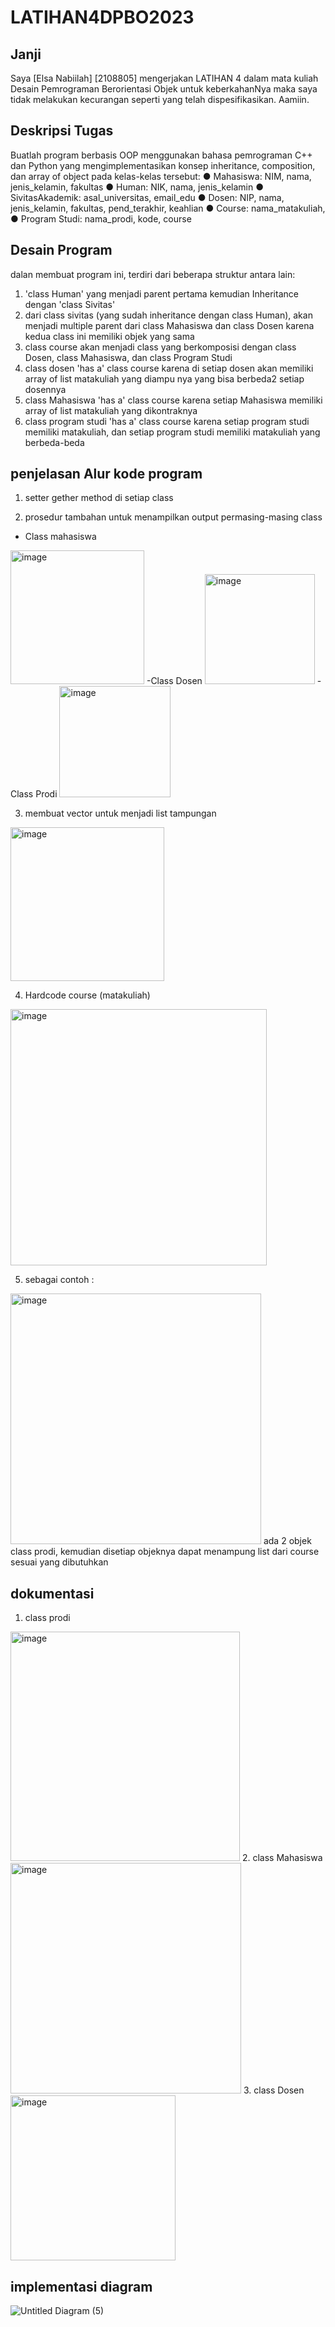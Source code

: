 # LATIHAN4DPBO2023
## Janji 
Saya [Elsa Nabiilah] [2108805] mengerjakan LATIHAN 4 dalam mata kuliah Desain Pemrograman Berorientasi Objek untuk keberkahanNya maka saya tidak melakukan kecurangan seperti yang telah dispesifikasikan. Aamiin.

## Deskripsi Tugas 
Buatlah program berbasis OOP menggunakan bahasa pemrograman C++ dan
Python yang mengimplementasikan konsep inheritance, composition, dan array of
object pada kelas-kelas tersebut:
● Mahasiswa: NIM, nama, jenis_kelamin, fakultas
● Human: NIK, nama, jenis_kelamin
● SivitasAkademik: asal_universitas, email_edu
● Dosen: NIP, nama, jenis_kelamin, fakultas, pend_terakhir, keahlian
● Course: nama_matakuliah,
● Program Studi: nama_prodi, kode, course

## Desain Program 
dalan membuat program ini, terdiri dari beberapa struktur antara lain:
1. 'class Human' yang menjadi parent pertama kemudian Inheritance dengan 'class Sivitas'
2. dari class sivitas (yang sudah inheritance dengan class Human), akan menjadi multiple parent dari class Mahasiswa dan class Dosen karena kedua class ini memiliki objek yang sama 
3. class course akan menjadi class yang berkomposisi dengan class Dosen, class Mahasiswa, dan class Program Studi
4. class dosen 'has a' class course karena di setiap dosen akan memiliki array of list matakuliah yang diampu nya yang bisa berbeda2 setiap dosennya
5. class Mahasiswa 'has a' class course karena setiap Mahasiswa memiliki array of list matakuliah yang dikontraknya
6. class program studi 'has a' class course karena setiap program studi memiliki matakuliah, dan setiap program studi memiliki matakuliah yang berbeda-beda

## penjelasan Alur kode program
1. setter gether method di setiap class

2. prosedur tambahan untuk menampilkan output permasing-masing class 
- Class mahasiswa
<img width="214" alt="image" src="https://user-images.githubusercontent.com/101001227/223420813-ba5f5983-7134-431a-8b7e-a89966cb8e18.png">
-Class Dosen
<img width="176" alt="image" src="https://user-images.githubusercontent.com/101001227/223421070-de60f1ac-15b4-4c4c-a9b0-4f4a65fb81e5.png">
-Class Prodi
<img width="178" alt="image" src="https://user-images.githubusercontent.com/101001227/223421178-a8f5df3d-c978-482c-913c-b3f459b5afe1.png">

3. membuat vector untuk menjadi list tampungan
<img width="246" alt="image" src="https://user-images.githubusercontent.com/101001227/223421293-5b0d392f-5351-4362-b724-ae657020f285.png">

4. Hardcode course (matakuliah)
<img width="410" alt="image" src="https://user-images.githubusercontent.com/101001227/223421530-92427a3d-4378-4d73-9682-3b4efb39e43a.png">

5. sebagai contoh :
<img width="401" alt="image" src="https://user-images.githubusercontent.com/101001227/223421622-db18c618-6f06-40eb-8532-d7c10c78ba9a.png">
ada 2 objek class prodi, kemudian disetiap objeknya dapat menampung list dari course sesuai yang dibutuhkan

## dokumentasi 
1. class prodi
<img width="367" alt="image" src="https://user-images.githubusercontent.com/101001227/223422251-bf1fa90d-103b-479b-9b25-ee48ab7d0774.png">
2. class Mahasiswa
<img width="369" alt="image" src="https://user-images.githubusercontent.com/101001227/223422421-56222b0c-9ed2-4150-b43f-56dfb60efd23.png">
3. class Dosen 
<img width="264" alt="image" src="https://user-images.githubusercontent.com/101001227/223422498-3cbc62fc-179e-4696-9e34-a8de3ab6843a.png">

## implementasi diagram

![Untitled Diagram (5)](https://user-images.githubusercontent.com/101001227/223423338-29c2a2b7-6405-405e-b071-153a3a48ed38.jpg)
